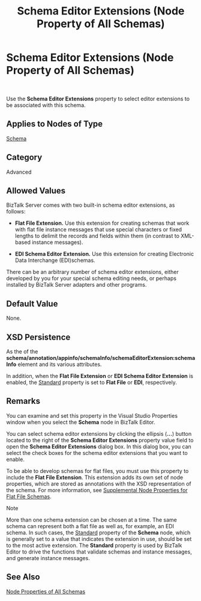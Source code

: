 ﻿---
title: Schema Editor Extensions (Node Property of All Schemas)
TOCTitle: Schema Editor Extensions (Node Property of All Schemas)
ms:assetid: 2fd636b1-903b-44c5-8808-3ca5e6b0de1f
ms:mtpsurl: https://msdn.microsoft.com/library/Aa559451(v=BTS.80)
ms:contentKeyID: 51527096
ms.date: 08/30/2017
mtps_version: v=BTS.80
---

# Schema Editor Extensions (Node Property of All Schemas)

 

Use the **Schema Editor Extensions** property to select editor extensions to be associated with this schema.

## Applies to Nodes of Type

[Schema](schema-node-properties.md)

## Category

Advanced

## Allowed Values

BizTalk Server comes with two built-in schema editor extensions, as follows:

  - **Flat File Extension.** Use this extension for creating schemas that work with flat file instance messages that use special characters or fixed lengths to delimit the records and fields within them (in contrast to XML-based instance messages).

  - **EDI Schema Editor Extension.** Use this extension for creating Electronic Data Interchange (EDI)schemas.

There can be an arbitrary number of schema editor extensions, either developed by you for your special schema editing needs, or perhaps installed by BizTalk Server adapters and other programs.

## Default Value

None.

## XSD Persistence

As the of the **schema/annotation/appinfo/schemaInfo/schemaEditorExtension:schemaInfo** element and its various attributes.

In addition, when the **Flat File Extension** or **EDI Schema Editor Extension** is enabled, the [Standard](standard-node-property-of-all-schemas.md) property is set to **Flat File** or **EDI**, respectively.

## Remarks

You can examine and set this property in the Visual Studio Properties window when you select the **Schema** node in BizTalk Editor.

You can select schema editor extensions by clicking the ellipsis (**...**) button located to the right of the **Schema Editor Extensions** property value field to open the **Schema Editor Extensions** dialog box. In this dialog box, you can select the check boxes for the schema editor extensions that you want to enable.

To be able to develop schemas for flat files, you must use this property to include the **Flat File Extension**. This extension adds its own set of node properties, which are stored as annotations with the XSD representation of the schema. For more information, see [Supplemental Node Properties for Flat File Schemas](supplemental-node-properties-for-flat-file-schemas.md).


> [!NOTE]
> <P>More than one schema extension can be chosen at a time. The same schema can represent both a flat file as well as, for example, an EDI schema. In such cases, the <A href="standard-node-property-of-all-schemas.md">Standard</A> property of the <STRONG>Schema</STRONG> node, which is generally set to a value that indicates the extension in use, should be set to the most active extension. The <STRONG>Standard</STRONG> property is used by BizTalk Editor to drive the functions that validate schemas and instance messages, and generate instance messages.</P>



## See Also

[Node Properties of All Schemas](node-properties-of-all-schemas.md)

